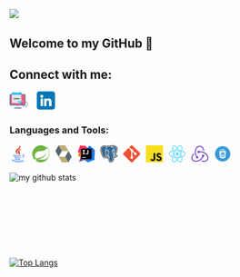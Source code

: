 ![](https://komarev.com/ghpvc/?username=MaciejKlonickie&style=flat-square)

## Welcome to my GitHub 👋

## Connect with me:
[![website](./images/ux.png)](https://www.maciejklonicki.org)
&nbsp;&nbsp;
[![website](./images/linkedin.png)](https://www.linkedin.com/in/maciek-kłonicki)
&nbsp;&nbsp;

### Languages and Tools:
<img align="left" alt="Java" width="30px" height="30px" src="./images/java.png" style="padding-right:10px;" />
<img align="left" alt="Spring" width="30px" height="30px" src="./images/spring.svg" style="padding-right:10px;" />
<img align="left" alt="Hibernate" width="30px" height="30px" src="./images/hibernate.png" style="padding-right:10px;" />
<img align="left" alt="Intellij" width="30px" height="30px" src="./images/intellij.png" style="padding-right:10px;" />
<img align="left" alt="Postgres" width="30px" height="30px" src="./images/postgresql.png" style="padding-right:10px;" />
<img align="left" alt="Git" width="30px" height="30px" src="./images/git.png" style="padding-right:10px;" />
<img align="left" alt="JavaScript" width="30px" height="30px" src="./images/js.svg" style="padding-right:10px;" />
<img align="left" alt="React" width="30px" height="30px" src="./images/react.png" style="padding-right:10px;" />
<img align="left" alt="Redux" width="30px" height="30px" src="./images/redux.svg" style="padding-right:10px;" />
<img align="left" alt="CSS" width="30px" height="30px" src="./images/css.webp" style="padding-right:10px;" />

<br></br>

<img align="left" alt="my github stats" src="https://github-readme-stats.vercel.app/api?username=MaciejKlonicki&show_icons=true&hide_border=true&&hide=stars,prs,issues,contribs&title_color=87CEFA&icon_color=FFE400&bg_color=09131B&text_color=ffffff&border_color=0c1a25" />

<br></br><br></br><br></br><br></br>

[![Top Langs](https://github-readme-stats.vercel.app/api/top-langs/?username=MaciejKlonicki&layout=compact&hide=HTML&bg_color=09131B&hide_border=false&hide_border=true&title_color=87CEFA&icon_color=FFE400&text_color=ffffff)](https://github.com/MaciejKlonicki/github-readme-stats)

[website]: https://www.maciejklonicki.org
[linkedin]: https://www.linkedin.com/in/maciek-kłonicki


